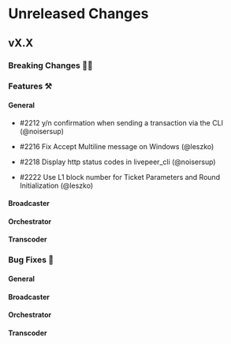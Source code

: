 # Unreleased Changes

## vX.X

### Breaking Changes 🚨🚨

### Features ⚒

#### General
- \#2212 y/n confirmation when sending a transaction via the CLI (@noisersup)

- \#2216 Fix Accept Multiline message on Windows (@leszko)
- \#2218 Display http status codes in livepeer_cli (@noisersup)
- \#2222 Use L1 block number for Ticket Parameters and Round Initialization (@leszko)

#### Broadcaster

#### Orchestrator

#### Transcoder

### Bug Fixes 🐞

#### General

#### Broadcaster

#### Orchestrator

#### Transcoder

